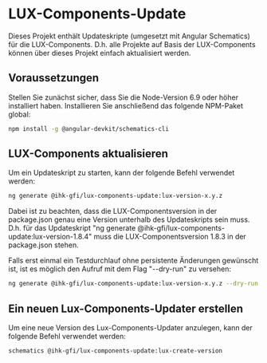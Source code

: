 # LUX-Components-Update

Dieses Projekt enthält Updateskripte (umgesetzt mit Angular Schematics) für die LUX-Components. 
D.h. alle Projekte auf Basis der LUX-Components können über dieses Projekt einfach aktualisiert 
werden. 

## Voraussetzungen 

Stellen Sie zunächst sicher, dass Sie die Node-Version 6.9 oder höher installiert haben. 
Installieren Sie anschließend das folgende NPM-Paket global:

```bash
npm install -g @angular-devkit/schematics-cli
```

## LUX-Components aktualisieren

Um ein Updateskript zu starten, kann der folgende Befehl verwendet werden: 

```bash
ng generate @ihk-gfi/lux-components-update:lux-version-x.y.z
```

Dabei ist zu beachten, dass die LUX-Componentsversion in der package.json 
genau eine Version unterhalb des Updateskripts sein muss. D.h.
für das Updateskript "ng generate @ihk-gfi/lux-components-update:lux-version-1.8.4"
muss die LUX-Componentsversion 1.8.3 in der package.json stehen.

Falls erst einmal ein Testdurchlauf ohne persistente Änderungen gewünscht ist, 
ist es möglich den Aufruf mit dem Flag "--dry-run" zu versehen:

```bash
ng generate @ihk-gfi/lux-components-update:lux-version-x.y.z --dry-run
```

## Ein neuen Lux-Components-Updater erstellen

Um eine neue Version des Lux-Components-Updater anzulegen, 
kann der folgende Befehl verwendet werden: 

```bash
schematics @ihk-gfi/lux-components-update:lux-create-version
```
